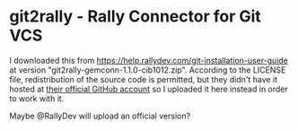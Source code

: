 git2rally - Rally Connector for Git VCS
=========

I downloaded this from <https://help.rallydev.com/git-installation-user-guide> at version "git2rally-gemconn-1.1.0-cib1012.zip". According to the LICENSE file, redistribution of the source code is permitted, but they didn't have it hosted at [their official GitHub account](https://github.com/RallyTools) so I uploaded it here instead in order to work with it.

Maybe @RallyDev will upload an official version?

